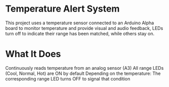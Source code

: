 # Temperature Alert System
This project uses a temperature sensor connected to an Arduino Alpha board to monitor temperature and provide visual and audio feedback, LEDs turn off to indicate their range has been matched, while others stay on.

# What It Does
Continuously reads temperature from an analog sensor (A3)
All range LEDs (Cool, Normal, Hot) are ON by default
Depending on the temperature:
The corresponding range LED turns OFF to signal that condition


